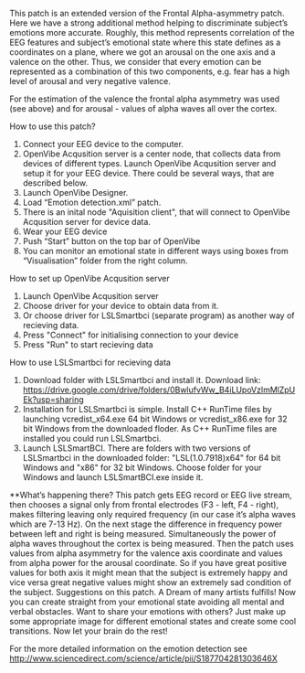 This patch is an extended version of the Frontal Alpha-asymmetry patch. Here we have a strong additional method helping to discriminate subject’s emotions more accurate. Roughly, this method represents correlation of the EEG features and subject’s emotional state where this state defines as a coordinates on a plane, where we got an arousal on the one axis and a valence on the other. Thus, we consider that every emotion can be represented as a combination of this two components, e.g. fear has a high level of arousal and very negative valence.

For the estimation of the valence the frontal alpha asymmetry was used (see above) and for arousal - values of alpha waves all over the cortex.

How to use this patch?

1. Connect your EEG device to the computer.
1. OpenVibe Acqusition server is a center node, that collects data from devices of different types. Launch OpenVibe Acqusition server and setup it for your EEG device. There could be several ways, that are described below.
1. Launch OpenVibe Designer.
1. Load “Emotion detection.xml” patch.
1. There is an inital node "Aquisition client", that will connect to OpenVibe Acqusition server for device data.
1. Wear your EEG device
1. Push “Start” button on the top bar of OpenVibe
1. You can monitor an emotional state in different ways using boxes from “Visualisation” folder from the right column.

How to set up OpenVibe Acqusition server

1. Launch OpenVibe Acqusition server
1. Choose driver for your device to obtain data from it.
1. Or choose driver for LSLSmartbci (separate program) as another way of recieving data.
1. Press "Connect" for initialising connection to your device
1. Press "Run" to start recieving data

How to use LSLSmartbci for recieving data

1. Download folder with LSLSmartbci and install it. Download link: https://drive.google.com/drive/folders/0BwlufvWw_B4iLUpoVzlmMlZpUEk?usp=sharing
1. Installation for LSLSmartbci is simple. Install C++ RunTime files by launching vcredist_x64.exe 64 bit Windows or vcredist_x86.exe for 32 bit Windows from the downloaded floder. As C++ RunTime files are installed you could run LSLSmartbci.
1. Launch LSLSmartBCI. There are folders with two versions of LSLSmartbci in the downloaded folder: "LSL(1.0.7918)x64" for 64 bit Windows and "x86" for 32 bit Windows. Choose folder for your Windows and launch LSLSmartBCI.exe inside it.

**What’s happening there?
This patch gets EEG record or EEG live stream, then chooses a signal only from frontal electrodes (F3 - left, F4 - right), makes filtering leaving only required frequency (in our case it’s alpha waves which are 7-13 Hz). On the next stage the difference in frequency power between left and right is being measured.
Simultaneously the power of alpha waves throughout the cortex is being measured. 
Then the patch uses values from alpha asymmetry for the valence axis coordinate and values from alpha power for the arousal coordinate. So if you have great positive values for both axis it might mean that the subject is extremely happy and vice versa great negative values might show an extremely sad condition of the subject.
Suggestions on this patch. A Dream of many artists fulfills! Now you can create straight from your emotional state avoiding all mental and verbal obstacles. Want to share your emotions with others? Just make up some appropriate image for different emotional states and create some cool transitions. Now let your brain do the rest!

For the more detailed information on the emotion detection see http://www.sciencedirect.com/science/article/pii/S187704281303646X 

